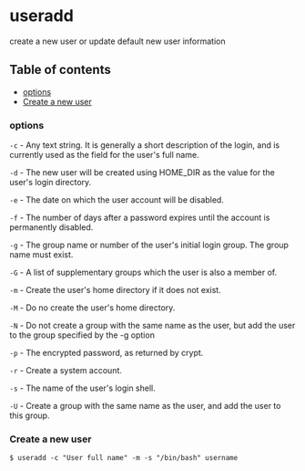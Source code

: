 # useradd

create a new user or update default new user information

## Table of contents

* [options](#options)
* [Create a new user](#create-a-new-user)

### options
`-c` - Any text string. It is generally a short description of the login, and is currently used as the field for the user's full name.

`-d` - The new user will be created using HOME_DIR as the value for the user's login directory.

`-e` - The date on which the user account will be disabled.

`-f` - The number of days after a password expires until the account is permanently disabled.

`-g` - The group name or number of the user's initial login group. The group name must exist.

`-G` - A list of supplementary groups which the user is also a member of.

`-m` - Create the user's home directory if it does not exist.

`-M` - Do no create the user's home directory.

`-N` - Do not create a group with the same name as the user, but add the user to the group specified by the -g option

`-p` - The encrypted password, as returned by crypt. 

`-r` - Create a system account.

`-s` - The name of the user's login shell.

`-U` - Create a group with the same name as the user, and add the user to this group.

### Create a new user
```
$ useradd -c "User full name" -m -s "/bin/bash" username
```